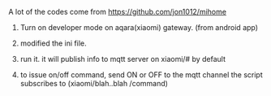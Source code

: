 A lot of the codes come from https://github.com/jon1012/mihome

1. Turn on developer mode on aqara(xiaomi) gateway. (from android app)

2. modified the ini file. 

3. run it.  it will publish info to mqtt server on xiaomi/# by default

4. to issue on/off command, send ON or OFF to the mqtt channel the script subscribes to (xiaomi/blah..blah /command)
